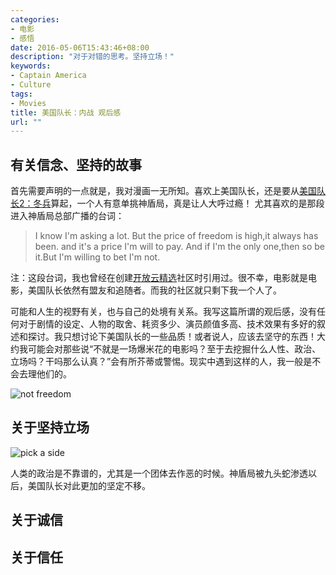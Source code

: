 ```yaml
---
categories:
- 电影
- 感悟
date: 2016-05-06T15:43:46+08:00
description: "对于对错的思考。坚持立场！"
keywords:
- Captain America
- Culture
tags:
- Movies
title: 美国队长：内战 观后感
url: ""
---
```


## 有关信念、坚持的故事

首先需要声明的一点就是，我对漫画一无所知。喜欢上美国队长，还是要从[美国队长2：冬兵](http://marvel.com/movies/movie/181/captain_america_the_winter_soldier)算起，一个人有意单挑神盾局，真是让人大呼过瘾！ 尤其喜欢的是那段进入神盾局总部广播的台词：

> I know I'm asking a lot. But the price of freedom is high,it always has been. and it's a price I'm will to pay. And if I'm the only one,then so be it.But I'm willing to bet I'm not.

注：这段台词，我也曾经在创建[开放云精选](http://docs.ocselected.org)社区时引用过。很不幸，电影就是电影，美国队长依然有盟友和追随者。而我的社区就只剩下我一个人了。

可能和人生的视野有关，也与自己的处境有关系。我写这篇所谓的观后感，没有任何对于剧情的设定、人物的取舍、耗资多少、演员颜值多高、技术效果有多好的叙述和探讨。我只想讨论下美国队长的一些品质！或者说人，应该去坚守的东西！大约我可能会对那些说“不就是一场爆米花的电影吗？至于去挖掘什么人性、政治、立场吗？干吗那么认真？”会有所芥蒂或警惕。现实中遇到这样的人，我一般是不会去理他们的。

![not freedom](https://www.movieguide.org/wp-content/uploads/2015/01/Captain-America-Slider.jpg)

## 关于坚持立场

![pick a side](http://i0.wp.com/hipertextual.com/files/2016/03/Captain-America-Civil-War-2-Trailer-I-Could-Do-This-All-Day.jpg)

人类的政治是不靠谱的，尤其是一个团体去作恶的时候。神盾局被九头蛇渗透以后，美国队长对此更加的坚定不移。

## 关于诚信

## 关于信任
